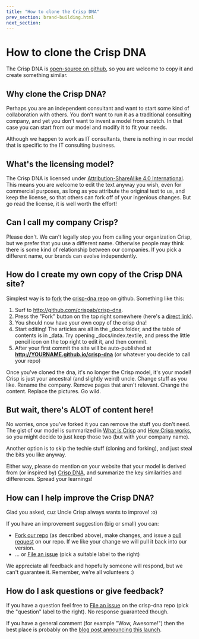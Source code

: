 ```yaml
---
title: "How to clone the Crisp DNA"
prev_section: brand-building.html
next_section: 
---
```


How to clone the Crisp DNA
==========================

The Crisp DNA is [open-source on github](https://github.com/crispab/crisp-dna), so you are welcome to copy it and create something similar.

Why clone the Crisp DNA?
------------------------

Perhaps you are an independent consultant and want to start some kind of collaboration with others. You don't want to run it as a traditional consulting company, and yet you don't want to invent a model from scratch. In that case you can start from our model and modify it to fit your needs.

Although we happen to work as IT consultants, there is nothing in our model that is specific to the IT consulting business.

What's the licensing model?
---------------------------

The Crisp DNA is licensed under [Attribution-ShareAlike 4.0 International](http://creativecommons.org/licenses/by-sa/4.0/). This means you are welcome to edit the text anyway you wish, even for commercial purposes, as long as you attribute the original text to us, and keep the license, so that others can fork off of your ingenious changes. But go read the license, it is well worth the effort!

Can I call my company Crisp?
----------------------------

Please don't. We can't legally stop you from calling your organization Crisp, but we prefer that you use a different name. Otherwise people may think there is some kind of relationship between our companies. If you pick a different name, our brands can evolve independently.

How do I create my own copy of the Crisp DNA site?
--------------------------------------------------

Simplest way is to [fork](https://help.github.com/articles/fork-a-repo/) the [crisp-dna repo](https://github.com/crispab/crisp-dna) on github. Something like this:

1.  Surf to <http://github.com/crispab/crisp-dna>.
2.  Press the "Fork" button on the top right somewhere (here's a [direct link](https://github.com/crispab/crisp-dna/fork)).
3.  You should now have your own copy of the crisp dna!
4.  Start editing! The articles are all in the \_docs folder, and the table of contents is in \_data. Try opening \_docs/index.textile, and press the little pencil icon on the top right to edit it, and then commit.
5.  After your first commit the site will be auto-published at **http://YOURNAME.github.io/crisp-dna** (or whatever you decide to call your repo)

Once you've cloned the dna, it's no longer the Crisp model, it's your model! Crisp is just your ancestral (and slightly weird) uncle. Change stuff as you like. Rename the company. Remove pages that aren't relevant. Change the content. Replace the pictures. Go wild.

But wait, there's ALOT of content here!
---------------------------------------

No worries, once you've forked it you can remove the stuff you don't need. The gist of our model is summarized in [What is Crisp](what-is-thecloudnatives.html) and [How Crisp works](how-thecloudnatives-works.html), so you might decide to just keep those two (but with your company name).

Another option is to skip the techie stuff (cloning and forking), and just steal the bits you like anyway.

Either way, please do mention on your website that your model is derived from (or inspired by) [Crisp DNA](http://dna.crisp.se), and summarize the key similarities and differences. Spread your learnings!

How can I help improve the Crisp DNA?
-------------------------------------

Glad you asked, cuz Uncle Crisp always wants to improve! :o)

If you have an improvement suggestion (big or small) you can:

-   [Fork our repo](https://github.com/crispab/crisp-dna/fork) (as described above), make changes, and issue a [pull request](https://help.github.com/articles/using-pull-requests/) on our repo. If we like your change we will pull it back into our version.
-   ... or [File an issue](https://github.com/crispab/crisp-dna/issues/new) (pick a suitable label to the right)

We appreciate all feedback and hopefully someone will respond, but we can't guarantee it. Remember, we're all volunteers :)

How do I ask questions or give feedback?
----------------------------------------

If you have a question feel free to [File an issue](https://github.com/crispab/crisp-dna/issues/new) on the crisp-dna repo (pick the "question" label to the right). No response guaranteed though.

If you have a general comment (for example "Wow, Awesome!") then the best place is probably on the [blog post announcing this launch](http://blog.crisp.se/2015/01/23/maxwenzin/crisp-dna-is-now-open-source).
